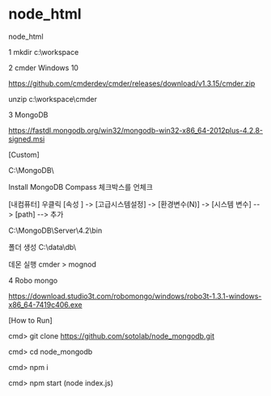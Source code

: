 # node_html
node_html

1 mkdir c:\workspace

2 cmder Windows 10

https://github.com/cmderdev/cmder/releases/download/v1.3.15/cmder.zip

unzip c:\workspace\cmder

3 MongoDB

https://fastdl.mongodb.org/win32/mongodb-win32-x86_64-2012plus-4.2.8-signed.msi

[Custom]

C:\MongoDB\

Install MongoDB Compass 체크박스를 언체크

[내컴퓨터] 우클릭 [속성 ] -> [고급시스템설정] -> [환경변수(N)] -> [시스템 변수] --> [path] --> 추가

C:\MongoDB\Server\4.2\bin

폴더 생성 C:\data\db\

데몬 실행 cmder > mognod

4 Robo mongo

https://download.studio3t.com/robomongo/windows/robo3t-1.3.1-windows-x86_64-7419c406.exe

[How to Run]

cmd> git clone  https://github.com/sotolab/node_mongodb.git

cmd> cd node_mongodb

cmd> npm i

cmd> npm start (node index.js)


